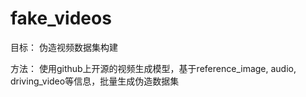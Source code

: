 # fake_videos
目标： 伪造视频数据集构建


方法： 使用github上开源的视频生成模型，基于reference_image, audio, driving_video等信息，批量生成伪造数据集
